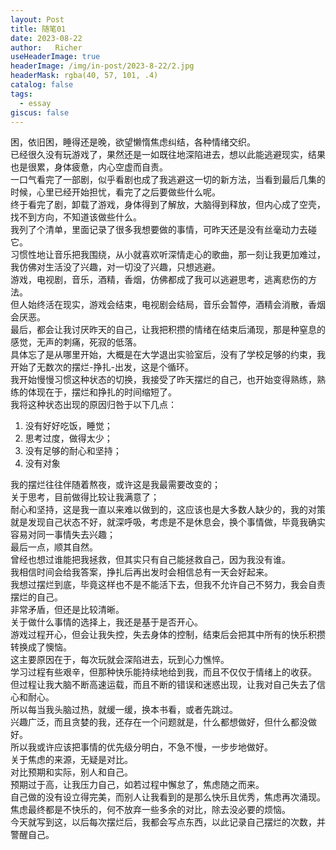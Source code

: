 ```yaml
---
layout: Post
title: 随笔01  
date: 2023-08-22
author:   Richer 
useHeaderImage: true
headerImage: /img/in-post/2023-8-22/2.jpg
headerMask: rgba(40, 57, 101, .4)
catalog: false
tags: 
  - essay
giscus: false  
---
```


困，依旧困，睡得还是晚，欲望懒惰焦虑纠结，各种情绪交织。  
已经很久没有玩游戏了，果然还是一如既往地深陷进去，想以此能逃避现实，结果也是很累，身体疲惫，内心空虚而自责。  
一口气看完了一部剧，似乎看剧也成了我逃避这一切的新方法，当看到最后几集的时候，心里已经开始担忧，看完了之后要做些什么呢。  
终于看完了剧，卸载了游戏，身体得到了解放，大脑得到释放，但内心成了空壳，找不到方向，不知道该做些什么。  
我列了个清单，里面记录了很多我想要做的事情，可昨天还是没有丝毫动力去碰它。  
习惯性地让音乐把我围绕，从小就喜欢听深情走心的歌曲，那一刻让我更加难过，我仿佛对生活没了兴趣，对一切没了兴趣，只想逃避。  
游戏，电视剧，音乐，酒精，香烟，仿佛都成了我可以逃避思考，逃离悲伤的方法。  
但人始终活在现实，游戏会结束，电视剧会结局，音乐会暂停，酒精会消散，香烟会厌恶。  
最后，都会让我讨厌昨天的自己，让我把积攒的情绪在结束后涌现，那是种窒息的感觉，无声的刺痛，死寂的低落。  
具体忘了是从哪里开始，大概是在大学退出实验室后，没有了学校足够的约束，我开始了无数次的摆烂-挣扎-出发，这是个循环。  
我开始慢慢习惯这种状态的切换，我接受了昨天摆烂的自己，也开始变得熟练，熟练的体现在于，摆烂和挣扎的时间缩短了。  
我将这种状态出现的原因归咎于以下几点：
1. 没有好好吃饭，睡觉；
2. 思考过度，做得太少；
3. 没有足够的耐心和坚持；
4. 没有对象

我的摆烂往往伴随着熬夜，或许这是我最需要改变的；  
关于思考，目前做得比较让我满意了；  
耐心和坚持，这是我一直以来难以做到的，这应该也是大多数人缺少的，我的对策就是发现自己状态不好，就深呼吸，考虑是不是休息会，换个事情做，毕竟我确实容易对同一事情失去兴趣；  
最后一点，顺其自然。  
曾经也想过谁能把我拯救，但其实只有自己能拯救自己，因为我没有谁。  
我相信时间会给我答案，挣扎后再出发时会相信总有一天会好起来。  
我想过摆烂到底，毕竟这样也不是不能活下去，但我不允许自己不努力，我会自责摆烂的自己。  
非常矛盾，但还是比较清晰。  
关于做什么事情的选择上，我还是基于是否开心。  
游戏过程开心，但会让我失控，失去身体的控制，结束后会把其中所有的快乐积攒转换成了懊恼。  
这主要原因在于，每次玩就会深陷进去，玩到心力憔悴。  
学习过程有些艰辛，但那种快乐能持续地给到我，而且不仅仅于情绪上的收获。  
但过程让我大脑不断高速运载，而且不断的错误和迷惑出现，让我对自己失去了信心和耐心。  
所以每当我头脑过热，就缓一缓，换本书看，或者先跳过。  
兴趣广泛，而且贪婪的我，还存在一个问题就是，什么都想做好，但什么都没做好。  
所以我或许应该把事情的优先级分明白，不急不慢，一步步地做好。  
关于焦虑的来源，无疑是对比。  
对比预期和实际，别人和自己。  
预期过于高，让我压力自己，如若过程中懈怠了，焦虑随之而来。  
自己做的没有设立得完美，而别人让我看到的是那么快乐且优秀，焦虑再次涌现。  
焦虑最终都是不快乐的，何不放弃一些多余的对比，除去没必要的烦恼。  
今天就写到这，以后每次摆烂后，我都会写点东西，以此记录自己摆烂的次数，并警醒自己。  

